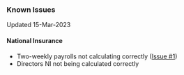 ### Known Issues

Updated 15-Mar-2023

#### National Insurance

- Two-weekly payrolls not calculating correctly ([Issue #1](https://github.com/paytools-fdn/Paytools.Core/issues/1))
- Directors NI not being calculated correctly
